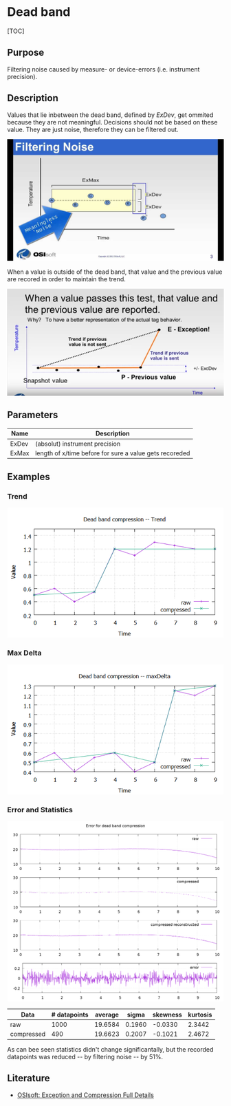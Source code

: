 # Dead band

[TOC]

## Purpose

Filtering noise caused by measure- or device-errors (i.e. instrument precision).

## Description

Values that lie inbetween the dead band, defined by _ExDev_, get ommited because they are not meaningful. 
Decisions should not be based on these value. They are just noise, therefore they can be filtered out.

![](./images/DeadBand_01.jpg)

When a value is outside of the dead band, that value and the previous value are recored in order to maintain the trend.

![](./images/DeadBand_02.png)

## Parameters

| Name | Description |  
| -- | -- |  
| ExDev | (absolut) instrument precision |  
| ExMax | length of x/time before for sure a value gets recoreded |  

## Examples

### Trend

![](./images/dead-band_trend.png)

### Max Delta

![](./images/dead-band_maxDelta.png)

### Error and Statistics

![](./images/dead-band_error.png)

| Data | # datapoints | average | sigma | skewness | kurtosis |  
| -- | -- | -- | -- | -- | -- |  
| raw | 1000 | 19.6584 | 0.1960 | -0.0330 | 2.3442 |  
| compressed | 490 | 19.6623 | 0.2007 | -0.1021 | 2.4672 |  

As can bee seen statistics didn't change significantally, but the recorded datapoints was
reduced -- by filtering noise -- by 51%.

## Literature

* [OSIsoft: Exception and Compression Full Details](https://www.youtube.com/watch?v=89hg2mme7S0)